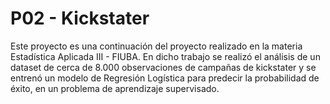 # P02 - Kickstater

Este proyecto es una continuación del proyecto realizado en la materia Estadística Aplicada III - FIUBA. En dicho trabajo se realizó el análisis de un dataset de cerca de 8.000 observaciones de campañas de kickstater y se entrenó un modelo de Regresión Logística para predecir la probabilidad de éxito, en un problema de aprendizaje supervisado.